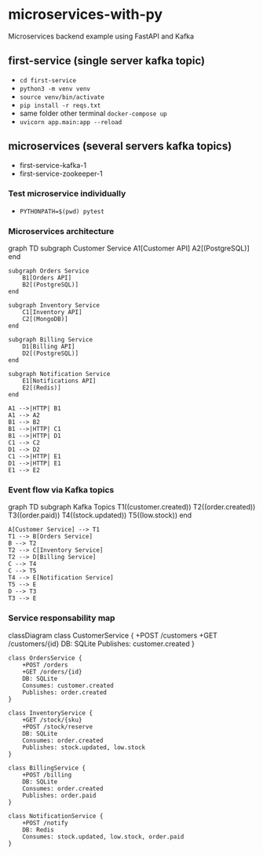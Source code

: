 # microservices-with-py

Microservices backend example using FastAPI and Kafka

## first-service (single server kafka topic)

  *  `cd first-service`
  *  `python3 -m venv venv`
  *  `source venv/bin/activate`
  *  `pip install -r reqs.txt`
  *  same folder other terminal `docker-compose up`
  *  `uvicorn app.main:app --reload`

## microservices (several servers kafka topics)
  *  first-service-kafka-1
  *  first-service-zookeeper-1

### Test microservice individually
  *  `PYTHONPATH=$(pwd) pytest`

### Microservices architecture
graph TD
    subgraph Customer Service
        A1[Customer API]
        A2[(PostgreSQL)]
    end

    subgraph Orders Service
        B1[Orders API]
        B2[(PostgreSQL)]
    end

    subgraph Inventory Service
        C1[Inventory API]
        C2[(MongoDB)]
    end

    subgraph Billing Service
        D1[Billing API]
        D2[(PostgreSQL)]
    end

    subgraph Notification Service
        E1[Notifications API]
        E2[(Redis)]
    end

    A1 -->|HTTP| B1
    A1 --> A2
    B1 --> B2
    B1 -->|HTTP| C1
    B1 -->|HTTP| D1
    C1 --> C2
    D1 --> D2
    C1 -->|HTTP| E1
    D1 -->|HTTP| E1
    E1 --> E2

### Event flow via Kafka topics
graph TD
    subgraph Kafka Topics
        T1((customer.created))
        T2((order.created))
        T3((order.paid))
        T4((stock.updated))
        T5((low.stock))
    end

    A[Customer Service] --> T1
    T1 --> B[Orders Service]
    B --> T2
    T2 --> C[Inventory Service]
    T2 --> D[Billing Service]
    C --> T4
    C --> T5
    T4 --> E[Notification Service]
    T5 --> E
    D --> T3
    T3 --> E

### Service responsability map
classDiagram
    class CustomerService {
        +POST /customers
        +GET /customers/{id}
        DB: SQLite
        Publishes: customer.created
    }

    class OrdersService {
        +POST /orders
        +GET /orders/{id}
        DB: SQLite
        Consumes: customer.created
        Publishes: order.created
    }

    class InventoryService {
        +GET /stock/{sku}
        +POST /stock/reserve
        DB: SQLite
        Consumes: order.created
        Publishes: stock.updated, low.stock
    }

    class BillingService {
        +POST /billing
        DB: SQLite
        Consumes: order.created
        Publishes: order.paid
    }

    class NotificationService {
        +POST /notify
        DB: Redis
        Consumes: stock.updated, low.stock, order.paid
    }
